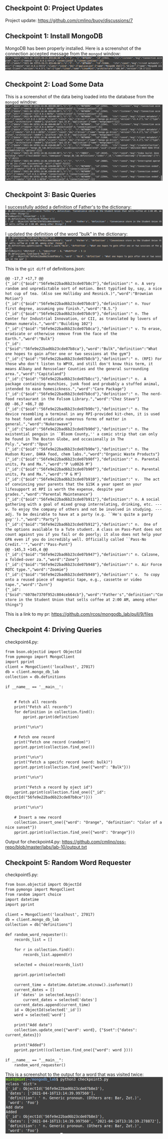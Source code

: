 ## Checkpoint 0: Project Updates
Project update: https://github.com/cmlino/buoy/discussions/7

## Checkpoint 1: Install MongoDB
MongoDB has been properly installed. Here is a screenshot of the connection accepted message from the `mongod` window:
<img src="checkpoint1_0.PNG">

## Checkpoint 2: Load Some Data
This is a screenshot of the data being loaded into the database from the `mongod` window:
<img src="checkpoint2_0.PNG">

## Checkpoint 3: Basic Queries
I successfully added a definition of Father's to the dictionary:
<img src="checkpoint3_0.PNG">

I updated the definition of the word "bulk" in the dictionary:
<img src="checkpoint3_1.PNG">

This is the `git diff` of definitions.json:
```
@@ -17,7 +17,7 @@
{"_id":{"$oid":"56fe9e22bad6b23cde07b8c7"},"definition":" n. A very random and unpredictable sort of motion. Best typified by, say, a nice hot cup of tea. (Also see Halliday and Resnick.)","word":"Brownian Motion"}
{"_id":{"$oid":"56fe9e22bad6b23cde07b8c8"},"definition":" n. Your first degree, assuming you finish.","word":"B.S."}
{"_id":{"$oid":"56fe9e22bad6b23cde07b8c9"},"definition":" n. The Center for Industrial Innovation, or CII, as translated by lovers of Roman numerals.","word":"Building 102"}
{"_id":{"$oid":"56fe9e22bad6b23cde07b8ca"},"definition":" v. To erase, eradicate or otherwise remove from the face of the Earth.","word":"Bulk"}
{"_id":{"$oid":"56fe9e22bad6b23cde07b8ca"},"word":"Bulk","definition":"What one hopes to gain after one or two sessions at the gym"}
{"_id":{"$oid":"56fe9e22bad6b23cde07b8cb"},"definition":" n. (RPI) For those who don't listen to WPYX, and still don't know this term, it means Albany and Rensselaer Counties and the general surrounding area.","word":"Capitaland"}
{"_id":{"$oid":"56fe9e22bad6b23cde07b8cc"},"definition":" n.  A package containing munchies, junk food and probably a stuffed animal, intended to ease homesickness.","word":"Care Package"}
{"_id":{"$oid":"56fe9e22bad6b23cde07b8cd"},"definition":" n. The nerd-food restaurant in the Folsom Library.","word":"Chez Stavo"}
@@ -86,7 +86,7 @@
{"_id":{"$oid":"56fe9e22bad6b23cde07b90c"},"definition":" n. The device resembling a terminal in any RPI-provided kit-chen, it is used to heat food and eradicate numerous forms of matter in general.","word":"Nukerowave"}
{"_id":{"$oid":"56fe9e22bad6b23cde07b90d"},"definition":" n. The existential penguin in ``Bloom County,'' a comic strip that can only be found in The Boston Globe, and occasionally in The Poly.","word":"Opus"}
{"_id":{"$oid":"56fe9e22bad6b23cde07b90e"},"definition":" n. The Hudson River, DAKA food, chem labs.","word":"Organic Waste Products"}
{"_id":{"$oid":"56fe9e22bad6b23cde07b90f"},"definition":" n. Parental units, Pa and Ma.","word":"P \u0026 M"}
{"_id":{"$oid":"56fe9e22bad6b23cde07b90f"},"definition":" n. Parental units, Pa and Ma.","word":"P & M"}
{"_id":{"$oid":"56fe9e22bad6b23cde07b910"},"definition":" v.  The act of convincing your parents that the $15K a year spent on your lifesupport at RPI is worth the expense, despite your grades.","word":"Parental Maintenance"}
{"_id":{"$oid":"56fe9e22bad6b23cde07b911"},"definition":" n. A social gathering with a goal of mixed group interrelating, drinking, etc. --- v. To enjoy the company of others and not be involved in studying. --- adj. To be desirable to have at a party (e.g. ``He's quite a party guy'').","word":"Party"}
{"_id":{"$oid":"56fe9e22bad6b23cde07b912"},"definition":" n.  One of the options available to a Tute student. A class on Pass-Punt does not count against you if you fail or do poorly; it also does not help your GPA even if you do incredibly well. Officially called ``Pass-No Credit.''","word":"Pass-Punt"}
@@ -145,3 +145,4 @@
{"_id":{"$oid":"56fe9e22bad6b23cde07b947"},"definition":" n. Calzone, a folded-over za.","word":"Zone"}
{"_id":{"$oid":"56fe9e22bad6b23cde07b948"},"definition":" n. Air Force ROTC type.","word":"Zoomie"}
{"_id":{"$oid":"56fe9e22bad6b23cde07b949"},"definition":" v.  To copy onto a reused piece of magnetic tape, e.g., cassette or video tape.","word":"Zurn"}
{"_id":{"$oid":"6078e7370f952c804ceb64cb"},"word":"Father's","definition":"Convenience store in the Student Union that sells coffee at 2:00 AM, among other things"}
```


This is a link to my pr: https://github.com/rcos/mongodb_lab/pull/9/files

## Checkpoint 4: Driving Queries
checkpoint4.py:
```
from bson.objectid import ObjectId
from pymongo import MongoClient
import pprint
client = MongoClient('localhost', 27017)
db = client.mongo_db_lab
collection = db.definitions

if __name__ == '__main__':
    

    # Fetch all records
    print("Fetch all records")
    for definition in collection.find():
        pprint.pprint(definition)
    
    print("\n\n")

    # Fetch one record
    print("Fetch one record (random)")
    pprint.pprint(collection.find_one())

    print("\n\n")
    print("Fetch a specifc record (word: bulk)")
    pprint.pprint(collection.find_one({"word": "Bulk"}))

    print("\n\n")

    print("Fetch a record by oject id")
    pprint.pprint(collection.find_one({"_id": ObjectId("56fe9e22bad6b23cde07b8ce")}))

    print("\n\n")

    # Insert a new record
    collection.insert_one({"word": "Orange", "definition": "Color of a nice sunset"})
    pprint.pprint(collection.find_one({"word": "Orange"}))
```

Output for checkpoint4.py:
https://github.com/cmlino/oss-repo/blob/master/labs/lab-10/output.txt

## Checkpoint 5: Random Word Requester
checkpoint5.py:
```
from bson.objectid import ObjectId
from pymongo import MongoClient
from random import choice
import datetime
import pprint

client = MongoClient('localhost', 27017)
db = client.mongo_db_lab
collection = db["definitions"]

def random_word_requester():
    records_list = []

    for r in collection.find():
        records_list.append(r)

    selected = choice(records_list)

    pprint.pprint(selected)

    current_time = datetime.datetime.utcnow().isoformat()
    current_dates = []
    if 'dates' in selected.keys(): 
        current_dates = selected['dates']
    current_dates.append(current_time)
    id = ObjectId(selected['_id'])
    word = selected['word'] 

    print("Add date")
    collection.update_one({"word": word}, {"$set":{"dates": current_dates}})

    print("Added")
    pprint.pprint((collection.find_one({"word": word })))
    
if __name__ == "__main__":
    random_word_requester()
```
This is a screenshot to the output for a word that was visited twice:
<img src="checkpoint5_0.PNG">
